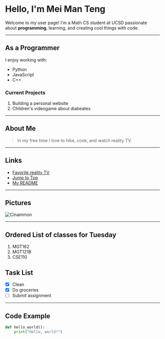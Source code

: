 # Hello, I'm Mei Man Teng

Welcome to my user page! I'm a Math CS student at UCSD passionate about **programming**, learning, and creating cool things with code.

---

## As a Programmer

I enjoy working with:
- Python 
- JavaScript 
- C++

### Current Projects
1. Building a personal website
2. Children's videogame about diabeates

---

## About Me

> In my free time I love to hike, cook, and watch reality TV.

---

## Links

- [Favorite reality TV](https://en.wikipedia.org/wiki/The_Kardashians)
- [Jump to Top](#-hello-im-mei-man-teng)  
- [My README](./README.md)

---

## Pictures

![Cinammon](https://cdn.britannica.com/07/123107-050-1520881F/bark-Cinnamomum-cassia-plant-spice.jpg)

---

## Ordered List of classes for Tuesday

1. MGT162
2. MGT121B
3. CSE110


## Task List

- [x] Clean
- [x] Do groceries
- [ ] Submit assignment

---

## Code Example

```python
def hello_world():
    print("Hello, world!")
